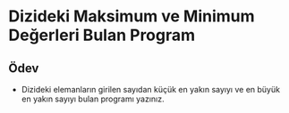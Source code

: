 # Dizideki Maksimum ve Minimum Değerleri Bulan Program
## Ödev
* Dizideki elemanların girilen sayıdan küçük en yakın sayıyı ve en büyük en yakın sayıyı bulan programı yazınız.